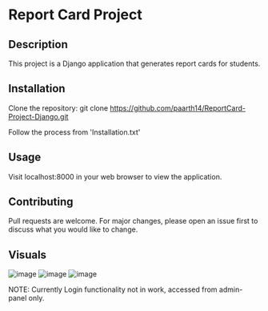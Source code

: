 # Report Card Project

## Description
This project is a Django application that generates report cards for students.

## Installation
Clone the repository: git clone https://github.com/paarth14/ReportCard-Project-Django.git

Follow the process from 'Installation.txt'

## Usage
Visit localhost:8000 in your web browser to view the application.

## Contributing
Pull requests are welcome. For major changes, please open an issue first to discuss what you would like to change.

## Visuals
![image](https://github.com/paarth14/ReportCard-Project-Django/assets/65506287/1c94b9cf-ff1f-4088-85d8-4cf80a708486)
![image](https://github.com/paarth14/ReportCard-Project-Django/assets/65506287/1fa5b5d8-35c8-43ab-abea-0ceb07c45ee2)
![image](https://github.com/paarth14/ReportCard-Project-Django/assets/65506287/c91ccf06-8447-44c5-87a6-f94ceb9e4193)

NOTE: Currently Login functionality not in work, accessed from admin-panel only.




